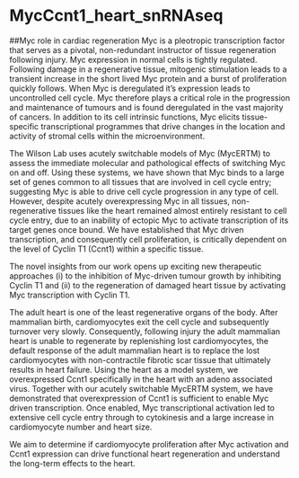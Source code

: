 # MycCcnt1_heart_snRNAseq

##Myc role in cardiac regeneration
Myc is a pleotropic transcription factor that serves as a pivotal, non-redundant instructor of tissue regeneration following injury. Myc expression in normal cells is tightly regulated. Following damage in a regenerative tissue, mitogenic stimulation leads to a transient increase in the short lived Myc protein and a burst of proliferation quickly follows. When Myc is deregulated it’s expression leads to uncontrolled cell cycle. Myc therefore plays a critical role in the progression and maintenance of tumours and is found deregulated in the vast majority of cancers. In addition to its cell intrinsic functions, Myc elicits tissue-specific transcriptional programmes that drive changes in the location and activity of stromal cells within the microenvironment.

The Wilson Lab uses acutely switchable models of Myc (MycERTM) to assess the immediate molecular and pathological effects of switching Myc on and off. Using these systems, we have shown that Myc binds to a large set of genes common to all tissues that are involved in cell cycle entry; suggesting Myc is able to drive cell cycle progression in any type of cell. However, despite acutely overexpressing Myc in all tissues, non-regenerative tissues like the heart remained almost entirely resistant to cell cycle entry, due to an inability of ectopic Myc to activate transcription of its target genes once bound. We have established that Myc driven transcription, and consequently cell proliferation, is critically dependent on the level of Cyclin T1 (Ccnt1) within a specific tissue.

The novel insights from our work opens up exciting new therapeutic approaches (i) to the inhibition of Myc-driven tumour growth by inhibiting Cyclin T1 and (ii) to the regeneration of damaged heart tissue by activating Myc transcription with Cyclin T1.


The adult heart is one of the least regenerative organs of the body. After mammalian birth, cardiomyocytes exit the cell cycle and subsequently turnover very slowly. Consequently, following injury the adult mammalian heart is unable to regenerate by replenishing lost cardiomyocytes, the default response of the adult mammalian heart is to replace the lost cardiomyocytes with non-contractile fibrotic scar tissue that ultimately results in heart failure. Using the heart as a model system, we overexpressed Ccnt1 specifically in the heart with an adeno associated virus. Together with our acutely switchable MycERTM system, we have demonstrated that overexpression of Ccnt1 is sufficient to enable Myc driven transcription. Once enabled, Myc transcriptional activation led to extensive cell cycle entry through to cytokinesis and a large increase in cardiomyocyte number and heart size.

We aim to determine if cardiomyocyte proliferation after Myc activation and Ccnt1 expression can drive functional heart regeneration and understand the long-term effects to the heart.
